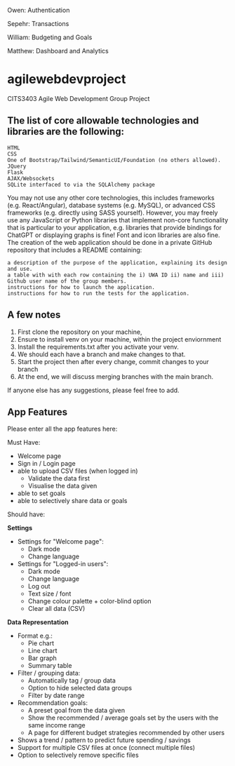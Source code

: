 Owen: Authentication

Sepehr: Transactions

William: Budgeting and Goals

Matthew: Dashboard and Analytics

# agilewebdevproject
CITS3403 Agile Web Development Group Project


## The list of core allowable technologies and libraries are the following:

    HTML
    CSS
    One of Bootstrap/Tailwind/SemanticUI/Foundation (no others allowed).
    JQuery
    Flask
    AJAX/Websockets
    SQLite interfaced to via the SQLAlchemy package

You may not use any other core technologies, this includes frameworks (e.g. React/Angular), database systems (e.g. MySQL), or advanced CSS frameworks (e.g. directly using SASS yourself). However, you may freely use any JavaScript or Python libraries that implement non-core functionality that is particular to your application, e.g. libraries that provide bindings for ChatGPT or displaying graphs is fine! Font and icon libraries are also fine.
The creation of the web application should be done in a private GitHub repository that includes a README containing:

    a description of the purpose of the application, explaining its design and use.
    a table with with each row containing the i) UWA ID ii) name and iii) Github user name of the group members.
    instructions for how to launch the application.
    instructions for how to run the tests for the application.

## A few notes
  1. First clone the repository on your machine,
  2. Ensure to install venv on your machine, within the project enviornment
  3. Install the requirements.txt after you activate your venv.
  4. We should each have a branch and make changes to that.
  5. Start the project then after every change, commit changes to your branch
  6. At the end, we will discuss merging branches with the main branch.

If anyone else has any suggestions, please feel free to add.

## App Features
Please enter all the app features here:

Must Have:
  - Welcome page
  - Sign in / Login page
  - able to upload CSV files (when logged in)
    - Validate the data first
    - Visualise the data given
  - able to set goals
  - able to selectively share data or goals

Should have:

  **Settings**
  - Settings for "Welcome page":
    - Dark mode
    - Change language
  - Settings for "Logged-in users":
    - Dark mode
    - Change language
    - Log out
    - Text size / font
    - Change colour palette + color-blind option
    - Clear all data (CSV)

  **Data Representation**
  - Format e.g.:
    - Pie chart
    - Line chart
    - Bar graph
    - Summary table
  - Filter / grouping data:
    - Automatically tag / group data
    - Option to hide selected data groups
    - Filter by date range
  - Recommendation goals:
    - A preset goal from the data given
    - Show the recommended / average goals set by the users with the same income range
    - A page for different budget strategies recommended by other users
  - Shows a trend / pattern to predict future spending / savings
  - Support for multiple CSV files at once (connect multiple files)
  - Option to selectively remove specific files
